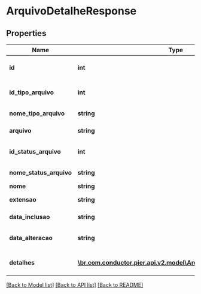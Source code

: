 # ArquivoDetalheResponse

## Properties
Name | Type | Description | Notes
------------ | ------------- | ------------- | -------------
**id** | **int** | C\u00C3\u00B3digo de identifica\u00C3\u00A7\u00C3\u00A3o do arquivo | [optional] 
**id_tipo_arquivo** | **int** | C\u00C3\u00B3digo de identifica\u00C3\u00A7\u00C3\u00A3o do Tipo do arquivo | [optional] 
**nome_tipo_arquivo** | **string** | Descri\u00C3\u00A7\u00C3\u00A3o do tipo do arquivo | [optional] 
**arquivo** | **string** | Conte\u00C3\u00BAdo do arquivo convertido em Base 64 | [optional] 
**id_status_arquivo** | **int** | C\u00C3\u00B3digo de identifica\u00C3\u00A7\u00C3\u00A3o do Status do arquivo | [optional] 
**nome_status_arquivo** | **string** | Desci\u00C3\u00A7\u00C3\u00A3o do status do arquivo | [optional] 
**nome** | **string** | Nome do arquivo | [optional] 
**extensao** | **string** | Formato/Extens\u00C3\u00A3o do arquivo | [optional] 
**data_inclusao** | **string** | Data de inclus\u00C3\u00A3o do arquivo. | [optional] 
**data_alteracao** | **string** | Data da \u00C3\u00BAltima altera\u00C3\u00A7\u00C3\u00A3o do aquivo. | [optional] 
**detalhes** | [**\br.com.conductor.pier.api.v2.model\ArquivoParametroResponse[]**](ArquivoParametroResponse.md) | Detalhes contendo informa\u00C3\u00A7\u00C3\u00B5es adicionais, relacionadas ao arquivo. | [optional] 

[[Back to Model list]](../README.md#documentation-for-models) [[Back to API list]](../README.md#documentation-for-api-endpoints) [[Back to README]](../README.md)


